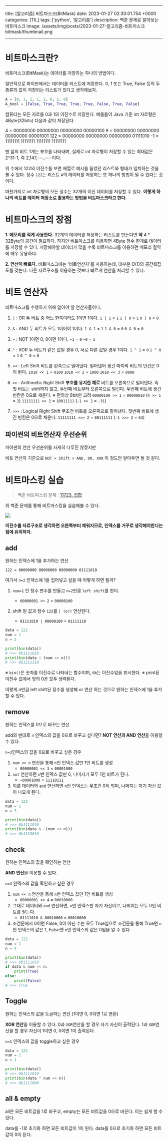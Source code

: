 

---
title: [알고리즘] 비트마스크(BitMask)
date: 2023-01-27 02:30:01.754 +0000
categories: [TIL]
tags: ['python', '알고리즘']
description: 백준 문제로 알아보는 비트마스크
image: /assets/img/posts/2023-01-27-알고리즘-비트마스크bitmask/thumbnail.png

---

# 비트마스크란?

비트마스크(BitMask)는 데이터를 저장하는 하나의 방법이다.

일반적으로 파이썬에서는 데이터를 리스트에 저장한다.
0, 1 또는 True, False 등의 두 종류의 값이 저장되는 리스트가 있다고 생각해보자.

```python
A = [0, 1, 1, 1, 1, 0, 1, 0]
A_bool = [False, True, True, True, True, False, True, False]
```
컴퓨터는 모든 자료를 0과 1의 이진수로 저장한다.
예를들어 Java 기준 int 자료형은 4Byte(32bits) 다음과 같이 저장된다.

4 = 00000000 00000000 00000000 00000100
9 = 00000000 00000000 00000000 00001001
122 = 00000000 00000000 00000000 01111010
-1 = 11111111 11111111 11111111 11111111

맨 앞의 비트 1개는 부호를 나타내며, 실제로 int 자료형이 저장할 수 있는 최대값은 2^31-1, 즉 2,147,---,--- 이다.

위 수에서 122의 이진수를 보면 배열로 예시를 들었던 리스트와 형태가 일치하는 것을 볼 수 있다.
정수 `122`는 리스트 `A`의 데이터를 저장하는 또 하나의 방법이 될 수 있다는 것이다.

마찬가지로 int 자료형의 모든 정수는 32개의 이진 데이터를 저장할 수 있다.
**이렇게 하나의 비트를 데이터 저장소로 활용하는 방법을 비트마스크라고 한다.**

# 비트마스크의 장점

**1. 메모리를 적게 사용한다.**
32개의 데이터를 저장하는 리스트를 만든다면 **약** 4 * 32Byte의 공간이 필요하다.
하지만 비트마스크를 이용하면 4Byte 정수 한개로 데이터를 저장할 수 있다.
저장해야할 데이터가 많을 수록 비트마스크를 이용하면 메모리 절약에 매우 유용하다.

**2. 연산이 빠르다.**
비트마스크에는 '비트연산자'를 사용하는데, 대부분 O(1)의 공간복잡도를 갖는다.
다른 자료구조를 이용하는 것보다 빠르게 연산을 처리할 수 있다.

# 비트 연산자

비트마스크를 수행하기 위해 알아야 할 연산자들이다.

1. `|` : OR
두 비트 중 어느 한쪽이라도 1이면 1이다.
`1 | 1` = `1`
`1 | 0` = `1`
`0 | 0` = `0`

2. `&` : AND
두 비트가 모두 1이어야 1이다.
`1 & 1` = `1`
`1 & 0` = `0`
`0 & 0` = `0`

3. `~` : NOT
1이면 0, 0이면 1이다.
`~1` = `0`
`~0` = `1`

4. `^` : XOR
두 비트가 같은 값일 경우 0, 서로 다른 값일 경우 1이다.
`1 ^ 1` = `0`
`1 ^ 0` = `1`
`0 ^ 0` = `0`

5. `<<` : Left Shift
비트를 왼쪽으로 밀어낸다. 밀어낸어 생긴 마지막 비트의 빈칸은 0이 된다.
`1010 << 1` = `0100`
`1010 << 2` = `1000`
`1010 << 3` = `0000`

6. `>>` : Arithmetic Right Shift
**부호를 유지한 채로** 비트를 오른쪽으로 밀어낸다.
즉 첫 비트는 shift하지 않고, 두번째 비트부터 오른쪽으로 밀린다. 
두번째 비트에 생긴 빈칸은 0으로 채운다.
※ 편의상 8bit만 고려
`00000100 >> 1` = `00000010` (`4 >> 1` = `2`)
`11111111 >> 2` = `10011111` (`-1 >> 2` = `-31`)

7. `>>>` : Logical Right Shift
무조건 비트를 오른쪽으로 밀어낸다.
첫번째 비트에 생긴 빈칸은 0으로 채운다.
`11111111 >>> 2` = `00111111` (`-1 >>> 2` = `63`)

## 파이썬의 비트연산자 우선순위

파이썬의 연산 우선순위를 자세히 다루진 않겠지만

비트 연산자 기준으로
`NOT > Shift > AND, OR, XOR`
이 정도만 알아두면 될 것 같다.

# 비트마스킹 실습

> 백준 비트마스킹 문제 : [11723. 집합](https://www.acmicpc.net/problem/11723)

위 백준 문제를 통해 비트마스킹을 실습해볼 수 있다.

![](/assets/img/posts/2023-01-27-알고리즘-비트마스크bitmask/img0.png)

**이진수를 자료구조로 생각하면 오른쪽부터 채워지므로, 인덱스를 거꾸로 생각해야한다는 점에 유의하자.**

## add

원하는 인덱스에 1을 추가하는 연산

`122 = 00000000 00000000 00000000 01111010`

여기서 `n=2` 인덱스에 1을 집어넣고 싶을 때 어떻게 하면 될까?

1. `num=1` 인 정수 변수를 만들고 `n=2`만큼 `left shift`를 한다.
	- `00000001 << 2` = `00000100`

2. shift 된 값과 정수 `122`를 `| (or)` 연산한다.
	- `01111010 | 00000100` = `01111110`

```python
data = 122
num = 1
n = 2

print(bin(data))
# >>> 0b1111010
print(bin(data | (num << n)))
# >>> 0b1111110
```
※ `bin()`은 숫자를 이진수로 나타내는 함수이며, `0b`는 이진수임을 표시한다.
※ print된 이진수 값에서 앞의 0은 모두 생략된다.

이렇게 n만큼 left shift된 정수를 생성해 or 연산 하는 것으로 원하는 인덱스에 1을 추가할 수 있다.

## remove

원하는 인덱스를 0으로 바꾸는 연산

add와 반대로 `n` 인덱스의 값을 0으로 바꾸고 싶다면?
**NOT 연산과 AND 연산**을 이용할 수 있다.

`n=3`인덱스의 값을 0으로 바꾸고 싶은 경우

1. `num << n` 연산을 통해 `n`번 인덱스 값만 1인 비트를 생성
	- `00000001 << 3` = `00001000`
2. `not` 연산하면 `n`번 인덱스 값만 0, 나머지가 모두 1인 비트가 된다.
	- `~00001000` = `11110111`
3. 이를 데이터와 `and` 연산하면 `n`번 인덱스는 무조건 0이 되며, 나머지는 자기 자신 값이 나오게 된다.

```python
data = 122
num = 1
n = 3

print(bin(data))
# >>> 0b1111010
print(bin(data & ~(num << n)))
# >>> 0b1110010
```

## check

원하는 인덱스의 값을 확인하는 연산

**AND 연산**을 이용할 수 있다.

`n=4` 인덱스의 값을 확인하고 싶은 경우

1. `num << n` 연산을 통해 `n`번 인덱스 값만 1인 비트를 생성
	- `00000001 << 4` = `00010000`
2. 그대로 데이터와 `and` 연산하면, `n`번 인덱스만 자기 자신이고, 나머지는 모두 0인 비트를 얻는다.
	- `01111010 & 00010000` = `00010000` 
3. 조건문에서 0이면 False, 0이 아닌 수는 모두 True임으로 조건문을 통해 True면 `n`번 인덱스의 값은 1, False면 `n`번 인덱스의 값은 0임을 알 수 있다.

```python
data = 122
num = 1
n = 4

print(bin(data))
# >>> 0b1111010
if data & num << n:
    print(True)
else:
    print(False)
# >>> True
```

## Toggle

원하는 인덱스의 값을 토글하는 연산 (1이면 0, 0이면 1로 변환)

**XOR 연산**을 이용할 수 있다.
0과 `XOR`연산을 할 경우 자기 자신이 출력된다.
1과 `XOR`연산을 할 경우 자신이 1이면 0, 0이면 1이 출력된다.

`n=1` 인덱스의 값을 toggle하고 싶은 경우

```python
data = 122
num = 1
n = 1

print(bin(data))
# >>> 0b1111010
print(bin(data ^ num << n))
# >>> 0b1111000
```

## all & empty

all은 모든 비트값을 1로 바꾸고, empty는 모든 비트값을 0으로 바꾼다.
이는 쉽게 할 수 있다.

data를 -1로 초기화 하면 모든 비트값이 1이 된다.
data를 0으로 초기화 하면 모든 비트값이 0이 된다.

        
